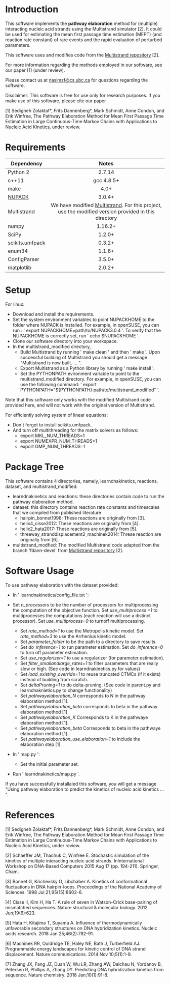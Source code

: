 # Introduction

This software implements  the **pathway elaboration** method for (multiple) interacting nucleic acid strands using the  Multistrand simulator [2]. It could be used for estimating the mean first passage time estimation (MFPT) (and reaction rate constant) of rare events and the rapid evaluation of perturbed parameters. 
 
 This software uses and modifies code from the <a href="https://github.com/DNA-and-Natural-Algorithms-Group/multistrand">Multistrand repository</a> [2]. 

For more information regarding the methods employed in our software, see our paper [1] (under review). 

Please contact us at nasimzf@cs.ubc.ca for questions regarding the software.

Disclaimer: This software is free for use only for research purposes. If you make use of this software, please cite our paper

[1]  Sedigheh Zolaktaf*, Frits Dannenberg*, Mark Schmidt, Anne Condon, and Erik Winfree, The Pathway Elaboration Method for Mean First Passage Time Estimation in Large Continuous-Time Markov Chains with Applications to Nucleic Acid Kinetics, under review.

# Requirements 

| Dependency       | Notes          
| ------------- |:-------------:|
|Python 2 |2.7.14 |
|c++11|gcc 4.8.5+|
|make|4.0+ | 
|<a href="http://www.nupack.org/">NUPACK</a> |3.0.4+| 
|Multistrand|We have modified <a href="https://github.com/DNA-and-Natural-Algorithms-Group/multistrand">Multistrand</a>.  For this project,     <br />  use  the   modified version  provided in this directory| 
|numpy|1.16.2+| 
|SciPy | 1.2.0+ |
|scikits.umfpack|0.3.2+|
| enum34 | 1.1.6+ | 
| ConfigParser | 3.5.0+ | 
|matplotlib| 2.0.2+|



# Setup
For linux:
- Download and install the requirements. 
- Set the system environment variables to point NUPACKHOME to the folder where NUPACK is installed. For example, in openSUSE, you can run : ' export NUPACKHOME=path/to/NUPACK3.0.4 '. To verify that the NUPACKHOME is correctly set, run ' echo $NUPACKHOME '. 
- Clone our software directory into your workspace. 
- In the  multistrand_modified directory,
  - Build Multistrand by running ' make clean ' and then ' make '. Upon successful  building of  Multistrand you should get a message  "Multistrand is now built. ... ".
  - Export  Multistrand as a Python library by running  ' make install '. 
  - Set the  PYTHONPATH evironment variable to point to the multistrand_modified  directory. For example, in openSUSE, you can use the following command: ' export PYTHONPATH="${PYTHONPATH}:path/to/multistrand_modified" '.  

Note that this software only works with the modified Multistrand code provided here, and will not work with the original version of Multistrand.

For efficiently solving system of linear equations: 
- Don't forget to install scikits.umfpack.  
- And turn off multithreading for the matrix solvers as follows: 
  - export MKL_NUM_THREADS=1
  - export NUMEXPR_NUM_THREADS=1
  - export OMP_NUM_THREADS=1

 

# Package Tree
This software contains 4  directories, namely, learndnakinetics, reactions, dataset, and multistrand_modified. 
- learndnakinetics and reactions:  these directories contain code to run the pathway elaboration method. 
- dataset: this directory contains reaction rate constants and timescales that we compiled from published literature
  - hairpin_bonnet1998:  These reactions are originally from [3]. 
  - helix4_cisse2012: These reactions are originally from  [4].
  - helix2_hata2017: These reactions are originally from  [5]. 
  - threeway_stranddisplacement2_machinek2014: Threse reaction are originally from [6].
- multistrand_modfied: The modified Multistrand code adapted from the branch 'fdann-devel' from  <a href="https://github.com/DNA-and-Natural-Algorithms-Group/multistrand">  Multistrand repository</a> [2]. 


# Software Usage 
To use pathway elaboration with the dataset provided:
- In ' learndnakinetics/config_file.txt ': 
- Set *n_processors* to be the number of processors for multiprocessing the computation of the objective function. Set *use_multiprocess =1* to multiprocesses the computations (each reaction will use a distinct processor). Set *use_multiprocess=0* to turnoff multiprocessing. 
  - Set *rate_method=1* to use the Metropolis kinetic model. Set *rate_method=3* to use the Arrhenius kinetic model. 
  - Set *parameter_folder* to be the path to a directory to save results. 
  - Set  *do_inference=1* to run parameter estimation. Set *do_inference=0* to turn off parameter estimation. 
  - Set  *use_regularizer=1* to use a  regularizer (for parameter estimation). 
  - Set *filter_smallandlarge_rates=1* to filter parameters that are really slow or high.  (See code in learndnakinetics.py for values)
  - Set *load_existing_override=1* to reuse truncated CTMCs (if it exists) instead of building from scratch. 
  - Set *deltaPruning=1* to do delta-pruning.  (See code in parent.py and learndnaknietics.py to change functionality)
  - Set *pathwayelaboration_N*  corresponds to N in the pathway elaboration method [1]. 
  - Set *pathwayelaboration_beta* corresponds to beta in the pathway elaboration method [1] 
  - Set *pathwayelaboration_K* Corresponds to K in the pathwaye elaboration method [1]. 
  - Set *pathwayelaboration_beta* Corresponds to beta in the pathwaye elaboration method [1]. 
  - Set *pathwayelaboration_use_elaboration=1* to include the elaboration step [1]. 
  
 - In ' map.py ': 
   - Set the initial parameter set. 
 - Run  ' learndnakinetics/map.py '. 
 
  If you have successfully installaled this software,  you will get a message "Using pathway elaboration to predict the kinetics of nucleic acid kinetics ... ". 

# References 

[1]  Sedigheh Zolaktaf*, Frits Dannenberg*, Mark Schmidt, Anne Condon, and Erik Winfree, The Pathway Elaboration Method for Mean First Passage Time Estimation in Large Continuous-Time Markov Chains with Applications to Nucleic Acid Kinetics, under review.

[2] Schaeffer JM, Thachuk C, Winfree E. Stochastic simulation of the kinetics of multiple interacting nucleic acid strands. InInternational Workshop on DNA-Based Computers 2015 Aug 17 (pp. 194-211). Springer, Cham.

[3] Bonnet G, Krichevsky O, Libchaber A. Kinetics of conformational fluctuations in DNA hairpin-loops. Proceedings of the National Academy of Sciences. 1998 Jul 21;95(15):8602-6.
 
[4] Cisse II, Kim H, Ha T. A rule of seven in Watson-Crick base-pairing of mismatched sequences. Nature structural & molecular biology. 2012 Jun;19(6):623.
 
[5] Hata H, Kitajima T, Suyama A. Influence of thermodynamically unfavorable secondary structures on DNA hybridization kinetics. Nucleic acids research. 2018 Jan 25;46(2):782-91.

[6] Machinek RR, Ouldridge TE, Haley NE, Bath J, Turberfield AJ. Programmable energy landscapes for kinetic control of DNA strand displacement. Nature communications. 2014 Nov 10;5(1):1-9.

[7] Zhang JX, Fang JZ, Duan W, Wu LR, Zhang AW, Dalchau N, Yordanov B, Petersen R, Phillips A, Zhang DY. Predicting DNA hybridization kinetics from sequence. Nature chemistry. 2018 Jan;10(1):91-8.
